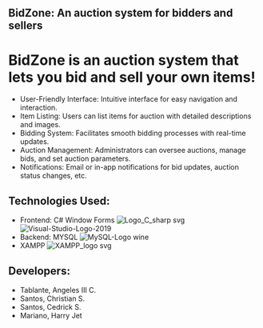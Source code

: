 **BidZone: An auction system for bidders and sellers**
---
# BidZone is an auction system that lets you bid and sell your own items!

- User-Friendly Interface: Intuitive interface for easy navigation and interaction.
- Item Listing: Users can list items for auction with detailed descriptions and images.
- Bidding System: Facilitates smooth bidding processes with real-time updates.
- Auction Management: Administrators can oversee auctions, manage bids, and set auction parameters.
- Notifications: Email or in-app notifications for bid updates, auction status changes, etc.

## Technologies Used:
- Frontend: C# Window Forms
  ![Logo_C_sharp svg](https://github.com/angeles3rdy/app-dev/assets/120288381/6bae10d7-6a12-4e90-858b-fbe91c26abfc) ![Visual-Studio-Logo-2019](https://github.com/angeles3rdy/app-dev/assets/120288381/0dee0cfe-1591-42cf-b68a-bf6795465df8)
- Backend: MYSQL
  ![MySQL-Logo wine](https://github.com/angeles3rdy/app-dev/assets/120288381/f46d42d9-3877-4c2e-9a8a-34843dce65e7)
- XAMPP
  ![XAMPP_logo svg](https://github.com/angeles3rdy/app-dev/assets/120288381/5efbf533-6d3c-456e-b205-8555a7b979fb)

## Developers:
- Tablante, Angeles III C.
- Santos, Christian S.
- Santos, Cedrick S.
- Mariano, Harry Jet
